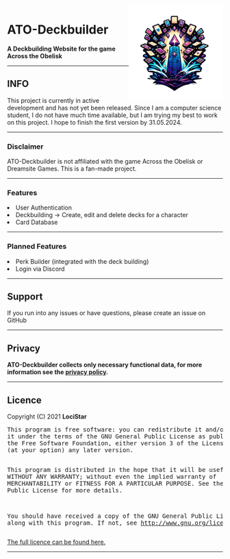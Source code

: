 <!DOCTYPE html>
<html>
<body>
    <a href="">
        <img align="right" src="https://github.com/LociStar/ATO-Deckbuilder/blob/master/src/assets/LOGO_ATO.webp?raw=true" height="220" width="220">
    </a>
    <h1>ATO-Deckbuilder</h1>
    <p><b>A Deckbuilding Website for the game Across the Obelisk</b></p>
    <hr>
    <h2>INFO</h2>
    <p>This project is currently in active development and has not yet been released. Since I am a computer science student, I do not have much time available, but I am trying my best to work on this project.
        I hope to finish the first version by 31.05.2024.</p>
    <hr>
    <h3>Disclaimer</h3>
    ATO-Deckbuilder is not affiliated with the game Across the Obelisk or Dreamsite Games. This is a fan-made project.
    <hr>
    <h3>Features</h3>
    <li> User Authentication
    <li> Deckbuilding -> Create, edit and delete decks for a character
    <li> Card Database
    <hr>
    <h3>Planned Features</h3>
    <li> Perk Builder (integrated with the deck building)
    <li> Login via Discord
    <hr>
    <h2>Support</h2>
    <p>If you run into any issues or have questions, please create an issue on GitHub</p>
    <hr>
    <h2>Privacy</h2>
    <p><b>ATO-Deckbuilder collects only necessary functional data, for more information see the <a href="">privacy policy</a>.</b></p>
    <hr>
    <h2>Licence</h2>
    <p>Copyright (C) 2021 <b>LociStar</b>
        <pre>
This program is free software: you can redistribute it and/or modify
it under the terms of the GNU General Public License as published by
the Free Software Foundation, either version 3 of the License, or
(at your option) any later version.

This program is distributed in the hope that it will be useful, but WITHOUT ANY WARRANTY; without even the implied
warranty of MERCHANTABILITY or FITNESS FOR A PARTICULAR PURPOSE. See the GNU General Public License for more details.

You should have received a copy of the GNU General Public License along with this program. If not,
see http://www.gnu.org/licenses/gpl-3.0.html
</pre>
<a href="https://github.com/LociStar/ATO-Deckbuilder/blob/master/LICENSE">The full licence can be found here.</a>
<hr>
</body>
</html>